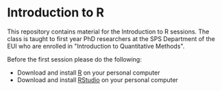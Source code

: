 # Introduction to R 

This repository contains material for the Introduction to R sessions. The class is taught to first year PhD researchers at the SPS Department of the EUI who are enrolled in "Introduction to Quantitative Methods".


Before the first session please do the following:


- Download and install [R](https://cran.stat.unipd.it) on your personal computer
- Download and install [RStudio](https://rstudio.com/products/rstudio/download/#download) on your personal computer
